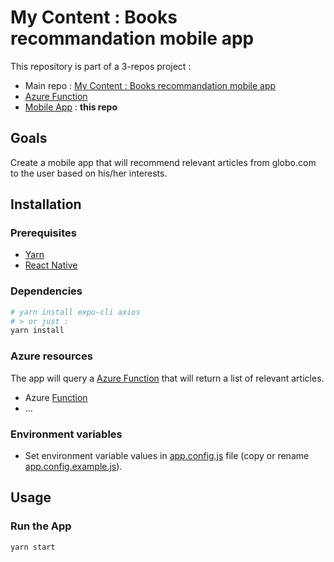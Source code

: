 # My Content : Books recommandation mobile app

This repository is part of a 3-repos project :

- Main repo : [My Content : Books recommandation mobile app](https://github.com/fleuryc/OC_AI-Engineer_P9_Books-recommandation-mobile-app)
- [Azure Function](https://github.com/fleuryc/oc_p9_function "Azure Function")
- [Mobile App](https://github.com/fleuryc/oc_p9_mobile-app "Mobile App") : **this repo**

## Goals

Create a mobile app that will recommend relevant articles from globo.com to the user based on his/her interests.

## Installation

### Prerequisites

- [Yarn](https://yarnpkg.com/lang/en/docs/install "Yarn")
- [React Native](https://reactnative.dev/ "React Native")

### Dependencies

```bash
# yarn install expo-cli axios
# > or just :
yarn install
```

### Azure resources

The app will query a [Azure Function](https://azure.microsoft.com/en-us/services/functions/ "Azure Functions") that will return a list of relevant articles.

- Azure [Function](https://docs.microsoft.com/fr-fr/azure/azure-functions/create-first-function-vs-code-python "Quickstart: Create a function in Azure with Python using Visual Studio Code")
- ...

### Environment variables

- Set environment variable values in [app.config.js](app.config.js) file (copy or rename [app.config.example.js](app.config.example.js)).

## Usage


### Run the App

```bash
yarn start
```
